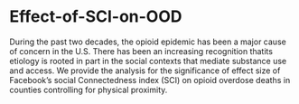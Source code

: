 # Effect-of-SCI-on-OOD
During the past two decades, the opioid epidemic has been a major cause of concern in the U.S. There has been an increasing recognition thatits etiology is rooted in part in the social contexts that mediate substance use and access. We provide the analysis for the significance of effect size of Facebook’s social Connectedness index (SCI) on opioid overdose deaths in counties controlling for physical proximity. 

